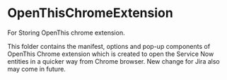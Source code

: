 # OpenThisChromeExtension
For Storing OpenThis chrome extension.

This folder contains the manifest, options and pop-up components of OpenThis Chrome extension which is created to open the Service Now entities in a quicker way from Chrome browser. New change for Jira also may come in future.
